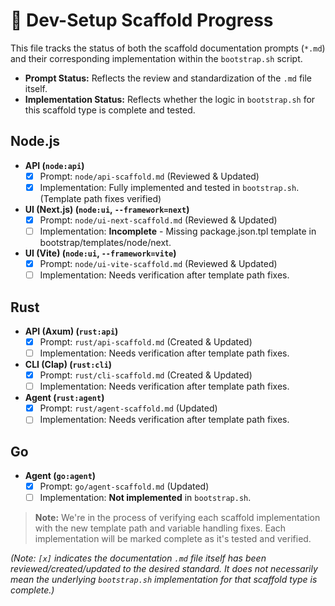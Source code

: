 # 🚀 Dev-Setup Scaffold Progress

This file tracks the status of both the scaffold documentation prompts (`*.md`) and their corresponding implementation within the `bootstrap.sh` script.

- **Prompt Status:** Reflects the review and standardization of the `.md` file itself.
- **Implementation Status:** Reflects whether the logic in `bootstrap.sh` for this scaffold type is complete and tested.

## Node.js

- **API (`node:api`)**
  - [x] Prompt: `node/api-scaffold.md` (Reviewed & Updated)
  - [x] Implementation: Fully implemented and tested in `bootstrap.sh`. (Template path fixes verified)
- **UI (Next.js) (`node:ui`, `--framework=next`)**
  - [x] Prompt: `node/ui-next-scaffold.md` (Reviewed & Updated)
  - [ ] Implementation: **Incomplete** - Missing package.json.tpl template in bootstrap/templates/node/next.
- **UI (Vite) (`node:ui`, `--framework=vite`)**
  - [x] Prompt: `node/ui-vite-scaffold.md` (Reviewed & Updated)
  - [ ] Implementation: Needs verification after template path fixes.

## Rust

- **API (Axum) (`rust:api`)**
  - [x] Prompt: `rust/api-scaffold.md` (Created & Updated)
  - [ ] Implementation: Needs verification after template path fixes.
- **CLI (Clap) (`rust:cli`)**
  - [x] Prompt: `rust/cli-scaffold.md` (Created & Updated)
  - [ ] Implementation: Needs verification after template path fixes.
- **Agent (`rust:agent`)**
  - [x] Prompt: `rust/agent-scaffold.md` (Updated)
  - [ ] Implementation: Needs verification after template path fixes.

## Go

- **Agent (`go:agent`)**
  - [x] Prompt: `go/agent-scaffold.md` (Updated)
  - [ ] Implementation: **Not implemented** in `bootstrap.sh`.

> **Note:** We're in the process of verifying each scaffold implementation with the new template path and variable handling fixes. Each implementation will be marked complete as it's tested and verified.

*(Note: `[x]` indicates the documentation `.md` file itself has been reviewed/created/updated to the desired standard. It does not necessarily mean the underlying `bootstrap.sh` implementation for that scaffold type is complete.)* 